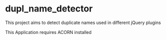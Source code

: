 # dupl_name_detector
This project aims to detect duplicate names used in different jQuery plugins

This Application requires ACORN installed
